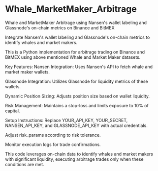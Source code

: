 # Whale_MarketMaker_Arbitrage
Whale and MarketMaker Arbitrage using Nansen's wallet labeling and Glassnode's on-chain metrics on Binance and BitMEX

Integrate Nansen's wallet labeling and Glassnode's on-chain metrics to identify whales and market makers. 

This is a Python implementation for arbitrage trading on Binance and BitMEX using above mentioned Whale and Market Maker datasets.

Key Features:
Nansen Integration: Uses Nansen's API to fetch whale and market maker wallets.

Glassnode Integration: Utilizes Glassnode for liquidity metrics of these wallets.

Dynamic Position Sizing: Adjusts position size based on wallet liquidity.

Risk Management: Maintains a stop-loss and limits exposure to 10% of capital.

Setup Instructions:
Replace YOUR_API_KEY, YOUR_SECRET, NANSEN_API_KEY, and GLASSNODE_API_KEY with actual credentials.

Adjust risk_params according to risk tolerance.

Monitor execution logs for trade confirmations.

This code leverages on-chain data to identify whales and market makers with significant liquidity, executing arbitrage trades only when these conditions are met.
